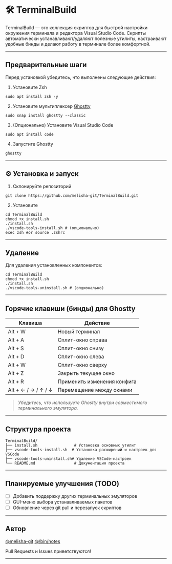 # 🛠️ TerminalBuild

TerminalBuild — это коллекция скриптов для быстрой настройки окружения терминала и редактора Visual Studio Code. Скрипты автоматически устанавливают/удаляют полезные утилиты, настраивают удобные бинды и делают работу в терминале более комфортной.

---

## Предварительные шаги

Перед установкой убедитесь, что выполнены следующие действия:

1. Установите Zsh
```
sudo apt install zsh -y
```

2. Установите мультиплексер [Ghostty](https://github.com/mitchellh/ghostty)
```
sudo snap install ghostty --classic
```
3. (Опционально) Установите Visual Studio Code
```
sudo apt install code
```
4. Запустите Ghostty
```
ghostty
```
---

## ⚙️ Установка и запуск

1. Склонируйте репозиторий
```
git clone https://github.com/melisha-git/TerminalBuild.git
```
2. Установите
```
cd TerminalBuild
chmod +x install.sh
./install.sh
./vscode-tools-install.sh # (опционально)
exec zsh #or source .zshrc
```
---

## Удаление

Для удаления установленных компонентов:
```
cd TerminalBuild
chmod +x install.sh
./install.sh
./vscode-tools-uninstall.sh # (опционально)
```
---

## Горячие клавиши (бинды) для Ghostty

| Клавиша               | Действие                    |
| --------------------- | --------------------------- |
| Alt + W             | Новый терминал              |
| Alt + A             | Сплит-окно справа           |
| Alt + S             | Сплит-окно снизу            |
| Alt + D             | Сплит-окно слева            |
| Alt + W             | Сплит-окно сверху           |
| Alt + Z             | Закрыть текущее окно        |
| Alt + R             | Применить изменения конфига |
| Alt + ← / → / ↑ / ↓ | Перемещение между окнами    |

> *Убедитесь, что используете Ghostty внутри совместимого терминального эмулятора.*

---

## Структура проекта
```
TerminalBuild/
├── install.sh                # Установка основных утилит
├── vscode-tools-install.sh  # Установка расширений и настроек для VSCode
├── vscode-tools-uninstall.sh# Удаление VSCode-настроек
└── README.md                 # Документация проекта
```
---

## Планируемые улучшения (TODO)

* [ ] Добавить поддержку других терминальных эмуляторов
* [ ] GUI-меню выбора устанавливаемых пакетов
* [ ] Обновление через git pull и перезапуск скриптов

---

## Автор

[@melisha-git](https://github.com/melisha-git)
[@/bin/notes](https://t.me/bin_notes)

Pull Requests и Issues приветствуются!

---
